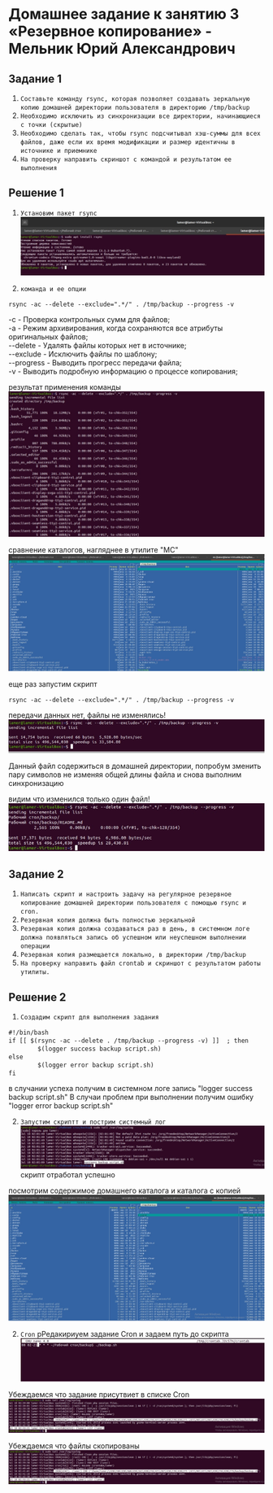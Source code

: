 # Домашнее задание к занятию 3 «Резервное копирование» - Мельник Юрий Александрович


## Задание 1


1. `Составьте команду rsync, которая позволяет создавать зеркальную копию домашней директории пользователя в директорию /tmp/backup`
2. `Необходимо исключить из синхронизации все директории, начинающиеся с точки (скрытые)`
3. `Необходимо сделать так, чтобы rsync подсчитывал хэш-суммы для всех файлов, даже если их время модификации и размер идентичны в источнике и приемнике`
4. `На проверку направить скриншот с командой и результатом ее выполнения`

 
## Решение 1
1. `Установим пакет rsync`  
![alt text](https://github.com/ysatii/backup/blob/main/img/image1.jpg)  

2. `команда и ее опции`  
```
rsync -ac --delete --exclude=".*/" . /tmp/backup --progress -v
```
-c - Проверка контрольных сумм для файлов;  
-a - Режим архивирования, когда сохраняются все атрибуты оригинальных файлов;  
--delete - Удалять файлы которых нет в источнике;  
--exclude - Исключить файлы по шаблону;  
--progress - Выводить прогресс передачи файла;  
-v - Выводить подробную информацию о процессе копирования;  

результат применения команды
![alt text](https://github.com/ysatii/backup/blob/main/img/image1_1.jpg)  

сравнение каталогов, нагляднее в утилите "MC"
![alt text](https://github.com/ysatii/backup/blob/main/img/image1_2.jpg) 

еще раз запустим скрипт 
```
rsync -ac --delete --exclude=".*/" . /tmp/backup --progress -v
```
передачи данных нет, файлы не изменялись!
![alt text](https://github.com/ysatii/backup/blob/main/img/image1_3.jpg) 

Данный файл содержиться в домашней директории, попробум зменить пару символов не изменяя общей длины  файла
и снова выполним синхронизацию 

видим что изменился только один файл!
![alt text](https://github.com/ysatii/backup/blob/main/img/image1_4.jpg) 
 

 
## Задание 2
1. `Написать скрипт и настроить задачу на регулярное резервное копирование домашней директории пользователя с помощью rsync и cron.` 
2. `Резервная копия должна быть полностью зеркальной`
3. `Резервная копия должна создаваться раз в день, в системном логе должна появляться запись об успешном или неуспешном выполнении операции`
4. `Резервная копия размещается локально, в директории /tmp/backup`
5. `На проверку направить файл crontab и скриншот с результатом работы утилиты.`
  
 



## Решение 2

1. `Создадим скрипт для выполнения задания`  
```
#!/bin/bash
if [[ $(rsync -ac --delete . /tmp/backup --progress -v) ]]  ; then
        $(logger success backup script.sh)
else
        $(logger error backup script.sh)
fi
```

в случании успеха получим в системном логе запись "logger success backup script.sh"
В случаи проблем при выполнении получим ошибку "logger error backup script.sh"

2. `Запустим скриптт и пострим системный лог`
![alt text](https://github.com/ysatii/backup/blob/main/img/image2.jpg) 
скрипт отработал успешно 

посмотрим содержимое домашнего каталога и каталога с копией
![alt text](https://github.com/ysatii/backup/blob/main/img/image2_1.jpg) 

2. `Cron`
рРедакириуем задание Cron и задаем путь до скрипта
![alt text](https://github.com/ysatii/backup/blob/main/img/image2_2.jpg) 

Убеждаемся что задание присутвиет в списке Cron
![alt text](https://github.com/ysatii/backup/blob/main/img/image2_3.jpg) 

Убеждаемся что файлы скопированы
![alt text](https://github.com/ysatii/backup/blob/main/img/image2_3.jpg) 


